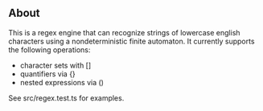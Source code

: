 ## About
This is a regex engine that can recognize strings of lowercase english characters using a nondeterministic finite automaton. It currently supports the following operations: 
- character sets with []
- quantifiers via {}
- nested expressions via ()

See src/regex.test.ts for examples.
